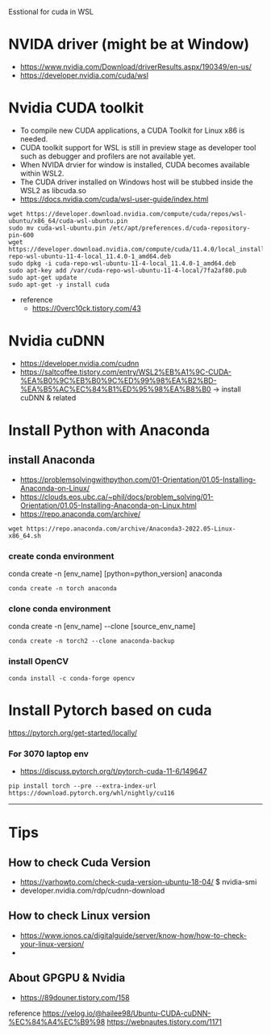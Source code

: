 Esstional for cuda in WSL


# NVIDA driver (might be at Window)
  - https://www.nvidia.com/Download/driverResults.aspx/190349/en-us/
  - https://developer.nvidia.com/cuda/wsl

# Nvidia CUDA toolkit
  - To compile new CUDA applications, a CUDA Toolkit for Linux x86 is needed.
  - CUDA toolkit support for WSL is still in preview stage as developer tool such as debugger and profilers are not available yet.
  - When NVIDA drvier for window is installed, CUDA becomes available within WSL2. 
  - The CUDA driver installed on Windows host will be stubbed inside the WSL2 as libcuda.so
  - https://docs.nvidia.com/cuda/wsl-user-guide/index.html

```	
wget https://developer.download.nvidia.com/compute/cuda/repos/wsl-ubuntu/x86_64/cuda-wsl-ubuntu.pin	
sudo mv cuda-wsl-ubuntu.pin /etc/apt/preferences.d/cuda-repository-pin-600	
wget https://developer.download.nvidia.com/compute/cuda/11.4.0/local_installers/cuda-repo-wsl-ubuntu-11-4-local_11.4.0-1_amd64.deb	
sudo dpkg -i cuda-repo-wsl-ubuntu-11-4-local_11.4.0-1_amd64.deb	
sudo apt-key add /var/cuda-repo-wsl-ubuntu-11-4-local/7fa2af80.pub	
sudo apt-get update	
sudo apt-get -y install cuda	
```

  - reference
    - https://0verc10ck.tistory.com/43

# Nvidia cuDNN
  - https://developer.nvidia.com/cudnn 
  - https://saltcoffee.tistory.com/entry/WSL2%EB%A1%9C-CUDA-%EA%B0%9C%EB%B0%9C%ED%99%98%EA%B2%BD-%EA%B5%AC%EC%84%B1%ED%95%98%EA%B8%B0
    -> install cuDNN & related

# Install Python with Anaconda
## install Anaconda
- https://problemsolvingwithpython.com/01-Orientation/01.05-Installing-Anaconda-on-Linux/
- https://clouds.eos.ubc.ca/~phil/docs/problem_solving/01-Orientation/01.05-Installing-Anaconda-on-Linux.html
- https://repo.anaconda.com/archive/
```
wget https://repo.anaconda.com/archive/Anaconda3-2022.05-Linux-x86_64.sh
```
### create conda environment
conda create -n [env_name] [python=python_version] anaconda
```
conda create -n torch anaconda
```
  
### clone conda environment
conda create -n [env_name] --clone [source_env_name]
```
conda create -n torch2 --clone anaconda-backup
```

### install OpenCV
```
conda install -c conda-forge opencv
```

# Install Pytorch based on cuda
https://pytorch.org/get-started/locally/
### For 3070 laptop env
- https://discuss.pytorch.org/t/pytorch-cuda-11-6/149647

```
pip install torch --pre --extra-index-url https://download.pytorch.org/whl/nightly/cu116
```


<hr>

# Tips
## How to check Cuda Version
  - https://varhowto.com/check-cuda-version-ubuntu-18-04/
    $ nvidia-smi
  - developer.nvidia.com/rdp/cudnn-download 

## How to check Linux version
  - https://www.ionos.ca/digitalguide/server/know-how/how-to-check-your-linux-version/
  - 

## About GPGPU & Nvidia
  - https://89douner.tistory.com/158




reference
https://velog.io/@hailee98/Ubuntu-CUDA-cuDNN-%EC%84%A4%EC%B9%98
https://webnautes.tistory.com/1171
